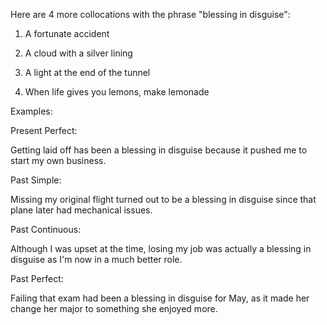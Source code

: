 Here are 4 more collocations with the phrase "blessing in disguise":

1. A fortunate accident

2. A cloud with a silver lining

3. A light at the end of the tunnel

4. When life gives you lemons, make lemonade

Examples:

Present Perfect:

Getting laid off has been a blessing in disguise because it pushed me to start my own business.

Past Simple:

Missing my original flight turned out to be a blessing in disguise since that plane later had mechanical issues.

Past Continuous:

Although I was upset at the time, losing my job was actually a blessing in disguise as I'm now in a much better role.

Past Perfect:

Failing that exam had been a blessing in disguise for May, as it made her change her major to something she enjoyed more.